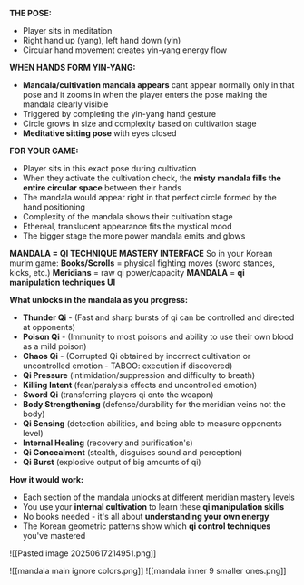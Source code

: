 **THE POSE:**
- Player sits in meditation
- Right hand up (yang), left hand down (yin)
- Circular hand movement creates yin-yang energy flow

**WHEN HANDS FORM YIN-YANG:**
- **Mandala/cultivation mandala appears** cant appear normally only in that pose and it zooms in when the player enters the pose making the mandala clearly visible
- Triggered by completing the yin-yang hand gesture
- Circle grows in size and complexity based on cultivation stage
- **Meditative sitting pose** with eyes closed

**FOR YOUR GAME:**
- Player sits in this exact pose during cultivation
- When they activate the cultivation check, the **misty mandala fills the entire circular space** between their hands
- The mandala would appear right in that perfect circle formed by the hand positioning
- Complexity of the mandala shows their cultivation stage
- Ethereal, translucent appearance fits the mystical mood
- The bigger stage the more power mandala emits and glows

**MANDALA = QI TECHNIQUE MASTERY INTERFACE** So in your Korean murim game: **Books/Scrolls** = physical fighting moves (sword stances, kicks, etc.) **Meridians** = raw qi power/capacity **MANDALA** = **qi manipulation techniques UI**

**What unlocks in the mandala as you progress:**
- **Thunder Qi** - (Fast and sharp bursts of qi can be controlled and directed at opponents)
- **Poison Qi** - (Immunity to most poisons and ability to use their own blood as a mild poison)
- **Chaos Qi** - (Corrupted Qi obtained by incorrect cultivation or uncontrolled emotion - TABOO: execution if discovered)
- **Qi Pressure** (intimidation/suppression and difficulty to breath)
- **Killing Intent** (fear/paralysis effects and uncontrolled emotion)
- **Sword Qi** (transferring players qi onto the weapon)
- **Body Strengthening** (defense/durability for the meridian veins not the body)
- **Qi Sensing** (detection abilities, and being able to measure opponents level)
- **Internal Healing** (recovery and purification's)
- **Qi Concealment** (stealth, disguises sound and perception)
- **Qi Burst** (explosive output of big amounts of qi)

**How it would work:**
- Each section of the mandala unlocks at different meridian mastery levels
- You use your **internal cultivation** to learn these **qi manipulation skills**
- No books needed - it's all about **understanding your own energy**
- The Korean geometric patterns show which **qi control techniques** you've mastered

![[Pasted image 20250617214951.png]]

![[mandala main ignore colors.png]]
![[mandala inner 9 smaller ones.png]]